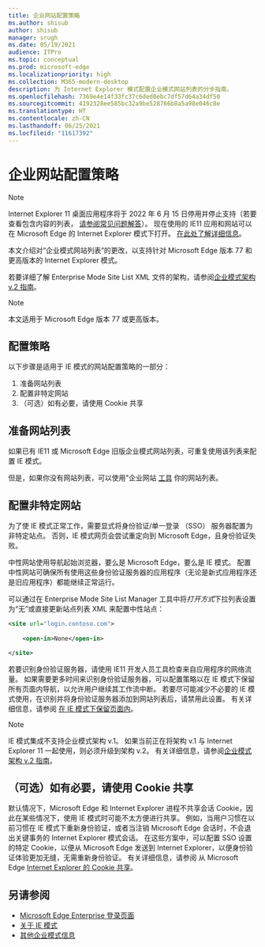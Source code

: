 ```yaml
---
title: 企业网站配置策略
ms.author: shisub
author: shisub
manager: srugh
ms.date: 05/19/2021
audience: ITPro
ms.topic: conceptual
ms.prod: microsoft-edge
ms.localizationpriority: high
ms.collection: M365-modern-desktop
description: 为 Internet Explorer 模式配置企业模式网站列表的分步指南。
ms.openlocfilehash: 7369e4e14f33fc37c6ded0ebc7df57d64a34df50
ms.sourcegitcommit: 4192328ee585bc32a9be528766b8a5a98e046c8e
ms.translationtype: HT
ms.contentlocale: zh-CN
ms.lasthandoff: 06/25/2021
ms.locfileid: "11617392"
---
```

# <a name="enterprise-site-configuration-strategy"></a>企业网站配置策略

>[!Note]
> Internet Explorer 11 桌面应用程序将于 2022 年 6 月 15 日停用并停止支持（若要查看包含内容的列表， [请参阅常见问题解答](https://techcommunity.microsoft.com/t5/windows-it-pro-blog/internet-explorer-11-desktop-app-retirement-faq/ba-p/2366549)）。 现在使用的 IE11 应用和网站可以在 Microsoft Edge 的 Internet Explorer 模式下打开。 [在此处了解详细信息](https://blogs.windows.com/windowsexperience/2021/05/19/the-future-of-internet-explorer-on-windows-10-is-in-microsoft-edge/)。

本文介绍对“企业模式网站列表”的更改，以支持针对 Microsoft Edge 版本 77 和更高版本的 Internet Explorer 模式。

若要详细了解 Enterprise Mode Site List XML 文件的架构，请参阅[企业模式架构 v.2 指南](/internet-explorer/ie11-deploy-guide/enterprise-mode-schema-version-2-guidance)。

> [!NOTE]
> 本文适用于 Microsoft Edge 版本 77 或更高版本。
<!--
## Updated schema elements

The following table describes the \<open-in app\> element added to the v.2 of the Enterprise Mode schema:

| **Element** | **Description** |
| --- | --- |
| \<open-in app="**true**"\> | A child element that controls what browser is used for sites. This element is required for sites that need to **open in IE11**.|

**Example:**

``` xml
<site url="contoso.com">

  <open-in app="true">IE11</open-in>

</site>
```

The following table shows the possible values of the \<open-in\> element:

| **Value** | **Description** |
| --- | --- |
| **\<open-in\>IE11\</open-in\>** | Opens the site in IE mode or a full IE11 window. To enable IE mode, see [Configure IE mode policies](./edge-ie-mode-policies.md)|
| **\<open-in app="**true**"\>IE11\</open-in\>** | Opens the site in a full IE11 window |
| **\<open-in\>MSEdge\</open-in\>** | Opens the site in Microsoft Edge |
| **\<open-in\>None or not specified\</open-in\>** | Opens the site in the default browser or in the browser where the user navigated to the site. |
|**\<open-in\>Configurable\</open-in\>** | Allows the site to participate in IE mode engine determination. To learn more, see [Learn about Configurable sites in IE mode](edge-learnmore-configurable-sites-ie-mode.md).  |

>[!NOTE]
> The attribute app=**"true"** is only recognized when associated to _'open-in' IE11_. Adding it to the other 'open-in' elements won't change browser behavior.   -->

## <a name="configuration-strategy"></a>配置策略

以下步骤是适用于 IE 模式的网站配置策略的一部分：
1. 准备网站列表
2. 配置非特定网站
3. （可选）如有必要，请使用 Cookie 共享

<!--
Step 1.  – if you don’t have one use Site Discovery Step-by-Step
Step 2 – Neutral sites + sticky mode
        Use more examples and explain sticky mode better
Step 3 – If that doesn’t cover your needs, then use Cookie sharing -->

## <a name="prepare-your-site-list"></a>准备网站列表

如果已有 IE11 或 Microsoft Edge 旧版企业模式网站列表，可重复使用该列表来配置 IE 模式。

但是，如果你没有网站列表，可以使用"企业网站 [工具](/deployedge/edge-ie-mode-site-discovery) 你的网站列表。

## <a name="configure-neutral-sites"></a>配置非特定网站

为了使 IE 模式正常工作，需要显式将身份验证/单一登录 （SSO） 服务器配置为非特定站点。 否则，IE 模式网页会尝试重定向到 Microsoft Edge，且身份验证失败。

中性网站使用导航起始浏览器，要么是 Microsoft Edge，要么是 IE 模式。 配置中性网站可确保所有使用这些身份验证服务器的应用程序（无论是新式应用程序还是旧应用程序）都能继续正常运行。

可以通过在 Enterprise Mode Site List Manager 工具中将*打开方式*下拉列表设置为“无”或直接更新站点列表 XML 来配置中性站点：

``` xml
<site url="login.contoso.com">
   
    <open-in>None</open-in>

</site>
```

若要识别身份验证服务器，请使用 IE11 开发人员工具检查来自应用程序的网络流量。 如果需要更多时间来识别身份验证服务器，可以配置策略以在 IE 模式下保留所有页面内导航，以允许用户继续其工作流中断。 若要尽可能减少不必要的 IE 模式使用，在识别并将身份验证服务器添加到网站列表后，请禁用此设置。 有关详细信息，请参阅 [在 IE 模式下保留页面内](/deployedge/edge-learnmore-inpage-nav)。

>[!NOTE]
   >IE 模式集成不支持企业模式架构 v.1。 如果当前正在将架构 v.1 与 Internet Explorer 11 一起使用，则必须升级到架构 v.2。 有关详细信息，请参阅[企业模式架构 v.2 指南](/internet-explorer/ie11-deploy-guide/enterprise-mode-schema-version-2-guidance)。

## <a name="optional-use-cookie-sharing-if-necessary"></a>（可选）如有必要，请使用 Cookie 共享

默认情况下，Microsoft Edge 和 Internet Explorer 进程不共享会话 Cookie，因此在某些情况下，使用 IE 模式时可能不太方便进行共享。 例如，当用户习惯在以前习惯在 IE 模式下重新身份验证，或者当注销 Microsoft Edge 会话时，不会退出关键事务的 Internet Explorer 模式会话。 在这些方案中，可以配置 SSO 设置的特定 Cookie，以便从 Microsoft Edge 发送到 Internet Explorer，以便身份验证体验更加无缝，无需重新身份验证。 有关详细信息，请参阅 从 Microsoft Edge [Internet Explorer 的 Cookie 共享](/deployedge/edge-ie-mode-add-guidance-cookieshare)。

## <a name="see-also"></a>另请参阅

- [Microsoft Edge Enterprise 登录页面](https://aka.ms/EdgeEnterprise)
- [关于 IE 模式](./edge-ie-mode.md)
- [其他企业模式信息](/internet-explorer/ie11-deploy-guide/enterprise-mode-overview-for-ie11)
